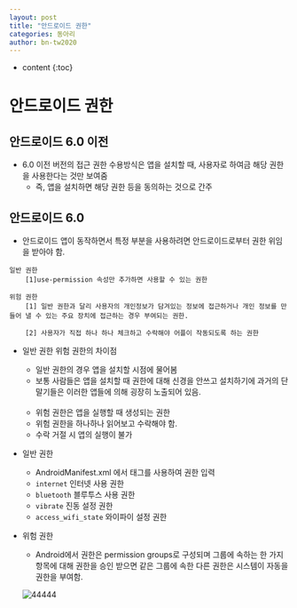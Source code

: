 ```yaml
---
layout: post
title: "안드로이드 권한"
categories: 동아리
author: bn-tw2020
---
```

* content
{:toc}





# 안드로이드 권한

## 안드로이드 6.0 이전

-   6.0 이전 버전의 접근 권한 수용방식은 앱을 설치할 때, 사용자로 하여금 해당 권한을 사용한다는 것만 보여줌
    -   즉, 앱을 설치하면 해당 권한 등을 동의하는 것으로 간주

## 안드로이드 6.0

-   안드로이드 앱이 동작하면서 특정 부분을 사용하려면 안드로이드로부터 권한 위임을 받아야 함.

```
일반 권한
    [1]use-permission 속성만 추가하면 사용할 수 있는 권한

위험 권한
    [1] 일반 권한과 달리 사용자의 개인정보가 담겨있는 정보에 접근하거나 개인 정보를 만들어 낼 수 있는 주요 장치에 접근하는 경우 부여되는 권한.

    [2] 사용자가 직접 하나 하나 체크하고 수락해야 어플이 작동되도록 하는 권한
```

-   일반 권한 위험 권한의 차이점

    -   일반 권한의 경우 앱을 설치할 시점에 물어봄
    -   보통 사람들은 앱을 설치할 때 권한에 대해 신경을 안쓰고 설치하기에 과거의 단말기들은 이러한 앱들에 의해 굉장히 노출되어 있음.
        <br><br>
    -   위험 권한은 앱을 실행할 때 생성되는 권한
    -   위험 권한을 하나하나 읽어보고 수락해야 함.
    -   수락 거절 시 앱의 실행이 불가

-   일반 권한

    -   AndroidManifest.xml 에서 <uses-permission> 태그를 사용하여 권한 입력
    -   `internet` 인터넷 사용 권한
    -   `bluetooth` 블루투스 사용 권한
    -   `vibrate` 진동 설정 권한
    -   `access_wifi_state` 와이파이 설정 권한

-   위험 권한

    -   Android에서 권한은 permission groups로 구성되며 그룹에 속하는 한 가지 항목에 대해 권한을 승인 받으면 같은 그룹에 속한 다른 권한은 시스템이 자동을 권한을 부여함.

    ![44444](https://user-images.githubusercontent.com/66770613/92467812-3079b280-f20d-11ea-9a7d-b8daf1a704e1.png)
